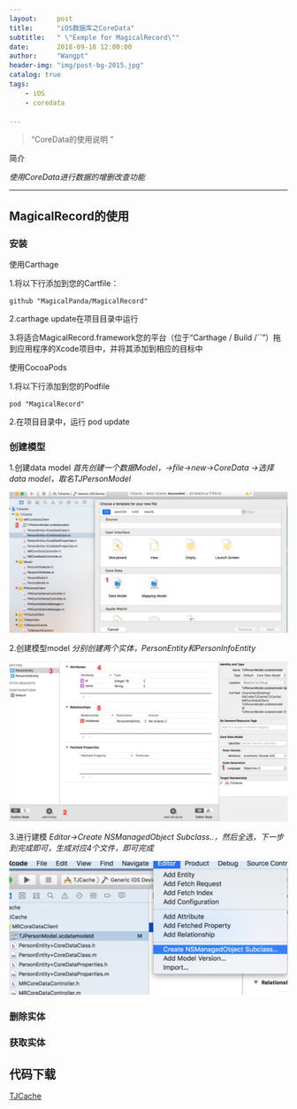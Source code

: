 ```yaml
---
layout:     post
title:      "iOS数据库之CoreData"
subtitle:   " \"Exmple for MagicalRecord\""
date:       2018-09-18 12:00:00
author:     "Wangpt"
header-img: "img/post-bg-2015.jpg"
catalog: true
tags:
    - iOS
    - coredata

---
```


> “CoreData的使用说明 ”


简介

*使用CoreData进行数据的增删改查功能*

---

## MagicalRecord的使用

### 安装

使用Carthage


1.将以下行添加到您的Cartfile：

 ```
github "MagicalPanda/MagicalRecord"
 
 ```

2.carthage update在项目目录中运行

3.将适合MagicalRecord.framework您的平台（位于“Carthage / Build /``”）拖到应用程序的Xcode项目中，并将其添加到相应的目标中

使用CocoaPods

1.将以下行添加到您的Podfile

 ```
pod "MagicalRecord"
 ```
 
2.在项目目录中，运行 pod update
 
 
### 创建模型

1.创建data model
*首先创建一个数据Model，->file->new->CoreData ->选择data model，取名TJPersonModel*

![](/img/in-post/post-coredata/coredata_1.png)

2.创建模型model
*分别创建两个实体，PersonEntity和PersonInfoEntity*

![](/img/in-post/post-coredata/coredata_2.png)


3.进行建模
*Editor->Create NSManagedObject  Subclass..，然后全选，下一步到完成即可，生成对应4个文件，即可完成*

![](/img/in-post/post-coredata/coredata_3.png)



### 删除实体


### 获取实体

###  

## 代码下载

[TJCache](https://github.com/wangpt/TJCache)
